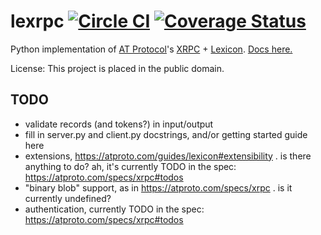 lexrpc [![Circle CI](https://circleci.com/gh/snarfed/lexrpc.svg?style=svg)](https://circleci.com/gh/snarfed/lexrpc) [![Coverage Status](https://coveralls.io/repos/github/snarfed/lexrpc/badge.svg?branch=main)](https://coveralls.io/github/snarfed/lexrpc?branch=master)
===

Python implementation of [AT Protocol](https://atproto.com/)'s [XRPC](https://atproto.com/specs/xrpc) + [Lexicon](https://atproto.com/guides/lexicon). [Docs here.](https://lexrpc.readthedocs.io/)

License: This project is placed in the public domain.

## TODO
* validate records (and tokens?) in input/output
* fill in server.py and client.py docstrings, and/or getting started guide here
* extensions, https://atproto.com/guides/lexicon#extensibility . is there anything to do? ah, it's currently TODO in the spec: https://atproto.com/specs/xrpc#todos
* "binary blob" support, as in https://atproto.com/specs/xrpc . is it currently undefined?
* authentication, currently TODO in the spec: https://atproto.com/specs/xrpc#todos
